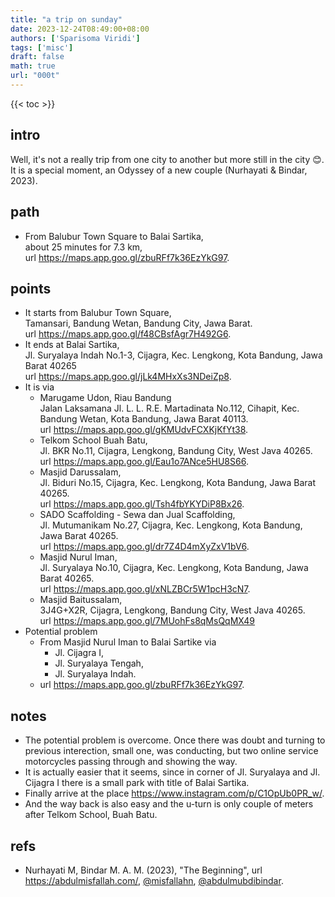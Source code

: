 ```yaml
---
title: "a trip on sunday"
date: 2023-12-24T08:49:00+08:00
authors: ['Sparisoma Viridi']
tags: ['misc']
draft: false
math: true
url: "000t"
---
```

{{< toc >}}


## intro
Well, it's not a really trip from one city to another but more still in the city 😊. It is a special moment, an Odyssey of a new couple (Nurhayati & Bindar, 2023).


## path
+ From Balubur Town Square to Balai Sartika, \
  about 25 minutes for 7.3 km, \
  url https://maps.app.goo.gl/zbuRFf7k36EzYkG97.


## points
+ It starts from Balubur Town Square, \
  Tamansari, Bandung Wetan, Bandung City, Jawa Barat. \
  url https://maps.app.goo.gl/f48CBsfAgr7H492G6.
+ It ends at Balai Sartika, \
  Jl. Suryalaya Indah No.1-3, Cijagra, Kec. Lengkong, Kota Bandung, Jawa Barat 40265 \
  url https://maps.app.goo.gl/jLk4MHxXs3NDeiZp8.
+ It is via
  - Marugame Udon, Riau Bandung \
    Jalan Laksamana Jl. L. L. R.E. Martadinata No.112, Cihapit, Kec. Bandung Wetan, Kota Bandung, Jawa Barat 40113. \
    url https://maps.app.goo.gl/gKMUdvFCXKjKfYt38.
  - Telkom School Buah Batu, \
    Jl. BKR No.11, Cijagra, Lengkong, Bandung City, West Java 40265. \
    url https://maps.app.goo.gl/Eau1o7ANce5HU8S66.
  - Masjid Darussalam, \
    Jl. Biduri No.15, Cijagra, Kec. Lengkong, Kota Bandung, Jawa Barat 40265. \
    url https://maps.app.goo.gl/Tsh4fbYKYDiP8Bx26.
  - SADO Scaffolding - Sewa dan Jual Scaffolding, \
    Jl. Mutumanikam No.27, Cijagra, Kec. Lengkong, Kota Bandung, Jawa Barat 40265. \
    url https://maps.app.goo.gl/dr7Z4D4mXyZxV1bV6.
  - Masjid Nurul Iman, \
    Jl. Suryalaya No.10, Cijagra, Kec. Lengkong, Kota Bandung, Jawa Barat 40265. \
    url https://maps.app.goo.gl/xNLZBCr5W1pcH3cN7.
  - Masjid Baitussalam, \
    3J4G+X2R, Cijagra, Lengkong, Bandung City, West Java 40265. \
    url https://maps.app.goo.gl/7MUohFs8qMsQqMX49
+ Potential problem
  - From Masjid Nurul Iman to Balai Sartike via
    + Jl. Cijagra I,
    + Jl. Suryalaya Tengah,
    + Jl. Suryalaya Indah.
  - url https://maps.app.goo.gl/zbuRFf7k36EzYkG97.


## notes
+ The potential problem is overcome. Once there was doubt and turning to previous interection, small one, was conducting, but two online service motorcycles passing through and showing the way.
+ It is actually easier that it seems, since in corner of Jl. Suryalaya and Jl. Cijagra I there is a small park with title of Balai Sartika.
+ Finally arrive at the place https://www.instagram.com/p/C1OpUb0PR_w/.
+ And the way back is also easy and the u-turn is only couple of meters after Telkom School, Buah Batu.


## refs
+ Nurhayati M, Bindar M. A. M. (2023), "The Beginning", url https://abdulmisfallah.com/, [@misfallahn](https://instagram.com/misfallahn), [@abdulmubdibindar](https://instagram.com/abdulmubdibindar).
